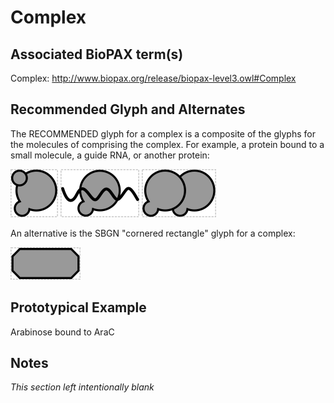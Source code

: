 # Complex

## Associated BioPAX term(s)
Complex: http://www.biopax.org/release/biopax-level3.owl#Complex

## Recommended Glyph and Alternates
The RECOMMENDED glyph for a complex is a composite of the glyphs for the molecules of comprising the complex.  For example, a protein bound to a small molecule, a guide RNA, or another protein:

![glyph specification](complex-ps-specification.png)
![glyph specification](complex-pr-specification.png)
![glyph specification](complex-pp-specification.png)

An alternative is the SBGN "cornered rectangle" glyph for a complex:

![glyph specification](complex-sbgn-specification.png)

## Prototypical Example

Arabinose bound to AraC

## Notes
*This section left intentionally blank*
